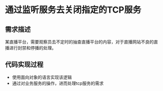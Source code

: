 # 通过监听服务去关闭指定的TCP服务

## 需求描述

某直播平台，需要观察员去不定时的抽查直播平台的内容，对于直播网站不良的直播进行封禁和停播的处理。

## 代码实现过程

- 使用面向对象的语言实现该逻辑
- 通过对业务服务的操作，进而处理tcp服务的需求